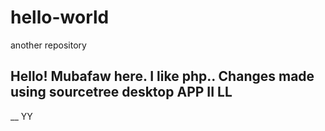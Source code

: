 # hello-world
another repository

Hello!
Mubafaw here. I like php..
Changes made using sourcetree desktop
APP II
LL
--
__
YY